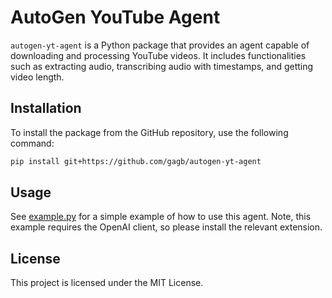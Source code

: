 # AutoGen YouTube Agent

`autogen-yt-agent` is a Python package that provides an agent capable of downloading and processing YouTube videos. It includes functionalities such as extracting audio, transcribing audio with timestamps, and getting video length.

## Installation
To install the package from the GitHub repository, use the following command:

```bash
pip install git+https://github.com/gagb/autogen-yt-agent
```

## Usage
See [example.py](./example.py) for a simple example of how to use this agent. Note, this example requires
the OpenAI client, so please install the relevant extension.

## License
This project is licensed under the MIT License.
